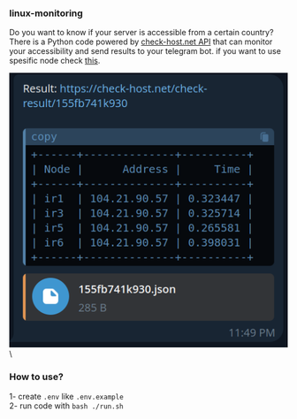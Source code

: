 ### linux-monitoring
Do you want to know if your server is accessible from a certain country?
There is a Python code powered by [check-host.net API](https://check-host.net/about/api) that can monitor your accessibility and send results to your telegram bot. if you want to use spesific node check [this](https://check-host.net/nodes/hosts).

![Result](images/documentation/result.png) \

### How to use?

1- create `.env` like `.env.example` \
2- run code with `bash ./run.sh`
